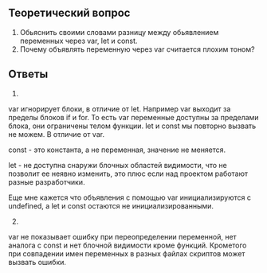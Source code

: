 ## Теоретический вопрос

1. Обьяснить своими словами разницу между обьявлением переменных через var, let и const. 
2. Почему объявлять переменную через var считается плохим тоном?

## Ответы

1. 
var игнорирует блоки, в отличие от let. Например var выходит за пределы блоков if и for. То есть var переменные доступны за пределами блока, они ограничены телом функции. let и const мы повторно вызвать не можем. В отличие от var. 

const - это константа, а не переменная, значение не меняется.

let - не доступна снаружи блочных областей видимости, что не позволит ее неявно изменить, это плюс если над проектом работают разные разработчики.

Еще мне кажется что объявления с помощью var инициализируются с undefined, а let и const остаются не инициализированными.

2.
var не показывает ошибку при переопределении переменной, нет аналога с const и нет блочной видимости кроме функций. Крометого при совпадении имен переменных в разных файлах скриптов может вызвать ошибки.
